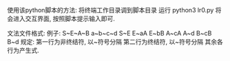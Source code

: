 使用该python脚本的方法:
将终端工作目录调到脚本目录
运行
python3 lr0.py
将会进入交互界面, 按照脚本提示输入即可.

文法文件格式:
例子:
S~E~A~B
a~b~c~d
S~E
E~aA
E~bB
A~cA
A~d
B~cB
B~d
规定:
第一行为非终结符, 以~符号分隔
第二行为终结符, 以~符号分隔
其余各行为产生式.

